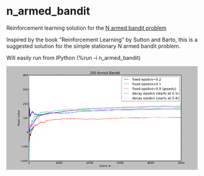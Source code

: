 # n_armed_bandit

Reinforcement learning solution for the [N armed bandit problem](http://en.wikipedia.org/wiki/Multi-armed_bandit)

Inspired by the book "Reinforcement Learning" by Sutton and Barto, this is a suggested solution for the simple stationary N armed bandit problem. 

Will easily run from IPython (%run -i n_armed_bandit)

![Screenshot](/200-armed-screenshot.png?raw=true "Example for running 200-Arm Bandit for various configurations")
